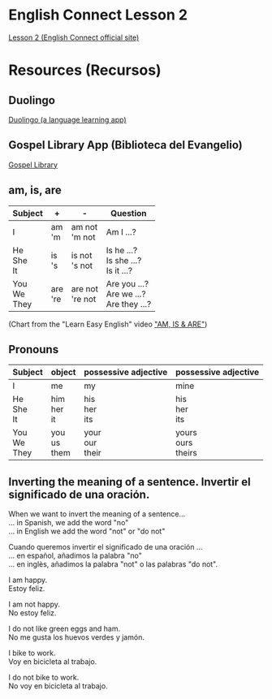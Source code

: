 # English Connect Lesson 2 

<a href="https://rise.articulate.com/share/itxCd1fxmvi8vmPwszG1As-C3eOBBLSA#/lessons/Zzac-XFL2STFH3HSttZvZDWsfMnUoZS3">Lesson 2 (English Connect official site)</a>

# Resources (Recursos)

## Duolingo

<a href="https://www.duolingo.com/">Duolingo (a language learning app)</a>

## Gospel Library App (Biblioteca del Evangelio)

<a href="https://www.churchofjesuschrist.org/learn/mobile-applications/gospel-library">Gospel Library</a>

## am, is, are

|Subject| + | - | Question |
|-------|---|---|----------|
|I      | am<BR>'m| am not<BR>'m not | Am I ...? |
|He<BR>She<BR>It | is<BR>'s| is not<BR>'s not | Is he ...?<BR> Is she ...?<BR> Is it ...? |
|You<BR>We<BR>They | are<BR>'re| are not<BR>'re not | Are you ...?<BR> Are we ...?<BR> Are they ...? |

(Chart from the "Learn Easy English" video <a href="https://www.youtube.com/watch?v=YAELd7I6-7Y>">"AM, IS & ARE"</a>)  

## Pronouns

|Subject| object | possessive adjective | possessive adjective | 
|-------|---|---|---|
|I      | me | my | mine |
|He<BR>She<BR>It | him<BR>her<BR>it | his<BR>her<BR>its| his<BR>her<BR>its|
|You<BR>We<BR>They | you<BR>us<BR>them | your<BR>our<BR>their| yours<BR>ours<BR>theirs|


## Inverting the meaning of a sentence. Invertir el significado de una oración.

When we want to invert the meaning of a sentence...  
   ... in Spanish, we add the word "no"  
   ... in English we add the word "not" or "do not"  

Cuando queremos invertir el significado de una oración ...  
   ... en español, añadimos la palabra "no"  
   ... en inglès, añadimos la palabra "not" o las palabras "do not".   

I am happy.  
Estoy feliz.  

I am not happy.  
No estoy feliz.  

I do not like green eggs and ham.  
No me gusta los huevos verdes y jamón.  

I bike to work.  
Voy en bicicleta al trabajo.  

I do not bike to work.  
No voy en bicicleta al trabajo.  
